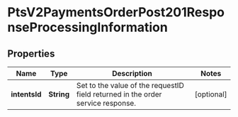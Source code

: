 
# PtsV2PaymentsOrderPost201ResponseProcessingInformation

## Properties
Name | Type | Description | Notes
------------ | ------------- | ------------- | -------------
**intentsId** | **String** | Set to the value of the requestID field returned in the order service response. |  [optional]



